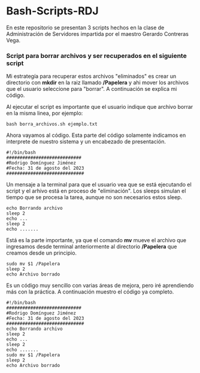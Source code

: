 # Bash-Scripts-RDJ
En este repositorio se presentan 3 scripts hechos en la clase de Administración de Servidores impartida por el maestro Gerardo Contreras Vega.

###  Script para borrar archivos y ser recuperados en el siguiente script
Mi estrategía para recuperar estos archivos "eliminados" es crear un directorio con **mkdir** en la raiz llamado **/Papelera** y ahi mover los archivos que el usuario seleccione para "borrar".
A continuación se explica mi código.

Al ejecutar el script es importante que el usuario indique que archivo borrar en la misma linea, por ejemplo:

	bash borra_archivos.sh ejemplo.txt
Ahora vayamos al código.
Esta parte del código solamente indicamos en interprete de nuestro sistema y un encabezado de presentación.

	#!/bin/bash
	############################
	#Rodrigo Domínguez Jiménez
	#Fecha: 31 de agosto del 2023
	#############################
Un mensaje a la terminal para que el usuario vea que se está ejecutando el script y el arhivo está en proceso de "eliminación". Los sleeps simulan el tiempo que se procesa la tarea, aunque no son necesarios estos sleep.

	echo Borrando archivo
	sleep 2
	echo ...
	sleep 2
	echo .......
Está es la parte importante, ya que el comando **mv** mueve el archivo que ingresamos desde terminal anteriormente al directorio **/Papelera** que creamos desde un principio.

	sudo mv $1 /Papelera
	sleep 2
	echo Archivo borrado

Es un código muy sencillo con varias áreas de mejora, pero iré aprendiendo más con la práctica.
A continuación muestro el código ya completo.

	#!/bin/bash
	############################
	#Rodrigo Domínguez Jiménez
	#Fecha: 31 de agosto del 2023
	#############################
	echo Borrando archivo
	sleep 2
	echo ...
	sleep 2
	echo .......
	sudo mv $1 /Papelera
	sleep 2
	echo Archivo borrado

